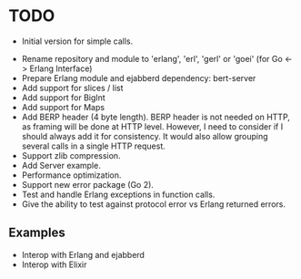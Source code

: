 # TODO

+ Initial version for simple calls.
- Rename repository and module to 'erlang', 'erl', 'gerl' or 'goei' (for Go <-> Erlang Interface)
- Prepare Erlang module and ejabberd dependency: bert-server
- Add support for slices / list
- Add support for BigInt
- Add support for Maps
- Add BERP header (4 byte length). BERP header is not needed on HTTP, as framing will be done at HTTP level.
  However, I need to consider if I should always add it for consistency. It would also allow grouping several calls
  in a single HTTP request.
- Support zlib compression.
- Add Server example.
- Performance optimization.
- Support new error package (Go 2).
- Test and handle Erlang exceptions in function calls.
- Give the ability to test against protocol error vs Erlang returned errors.

## Examples

- Interop with Erlang and ejabberd
- Interop with Elixir

